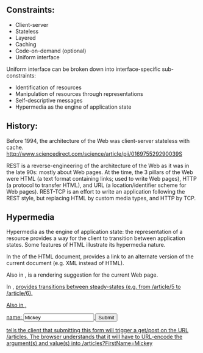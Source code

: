 Constraints:
---
- Client-server
- Stateless
- Layered
- Caching
- Code-on-demand (optional)
- Uniform interface

Uniform interface can be broken down into interface-specific sub-constraints:
- Identification of resources
- Manipulation of resources through representations
- Self-descriptive messages
- Hypermedia as the engine of application state


History:
---
Before 1994, the architecture of the Web was client-server stateless with cache. http://www.sciencedirect.com/science/article/pii/016975529290039S

REST is a reverse-engineering of the architecture of the Web as it was in the late 90s: mostly about Web pages. At the time, the 3 pillars of the Web were HTML (a text format containing links; used to write Web pages), HTTP (a protocol to transfer HTML), and URL (a location/identifier scheme for Web pages). REST-TCP is an effort to write an application following the REST style, but replacing HTML by custom media types, and HTTP by TCP.


Hypermedia
---

Hypermedia as the engine of application state: the representation of a resource provides a way for the client to transition between application states.
Some features of HTML illustrate its hypermedia nature.

In the <head> of the HTML document, <link rel="alternate" type="xml" href="/files/backup/article6.xml"> provides a link to an alternate version of the current document (e.g. XML instead of HTML).

Also in <head>, <link rel="stylesheet" href="main.css"> is a rendering suggestion for the current Web page.

In <body>, <a rel="next/prev/prefetch" href="/article/6"> provides transitions between steady-states (e.g. from /article/5 to /article/6).

Also in <body>, <form method="get/post" action="/articles">name: <input type="text" name="FirstName" value="Mickey"> <input type="submit" value="Submit"> </form> tells the client that submitting this form will trigger a get/post on the URL /articles. The browser understands that it will have to URL-encode the argument(s) and value(s) into /articles?FirstName=Mickey
